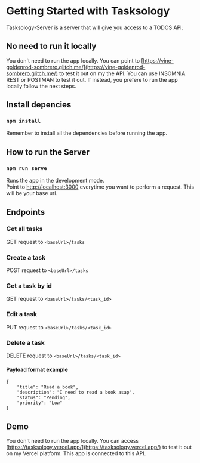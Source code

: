 # Getting Started with Tasksology

Tasksology-Server is a server that will give you access to a TODOS API.

## No need to run it locally

You don't need to run the app locally. You can point to [https://vine-goldenrod-sombrero.glitch.me/](https://vine-goldenrod-sombrero.glitch.me/) to test it out on my the API. You can use INSOMNIA REST or POSTMAN to test it out.
If instead, you prefere to run the app locally follow the next steps.

## Install depencies

### `npm install`

Remember to install all the dependencies before running the app.

## How to run the Server

### `npm run serve`

Runs the app in the development mode.\
Point to [http://localhost:3000](http://localhost:3000) everytime you want to perform a request. This will be your base url.

## Endpoints

### Get all tasks

GET request to `<baseUrl>/tasks`

### Create a task

POST request to `<baseUrl>/tasks`

### Get a task by id

GET request to `<baseUrl>/tasks/<task_id>`

### Edit a task

PUT request to `<baseUrl>/tasks/<task_id>`

### Delete a task

DELETE request to `<baseUrl>/tasks/<task_id>`

#### Payload format example
```
{
	"title": "Read a book",
	"description": "I need to read a book asap",
	"status": "Pending",
	"priority": "Low"
}
```

## Demo

You don't need to run the app locally. You can access [https://tasksology.vercel.app/](https://tasksology.vercel.app/) to test it out on my Vercel platform. This app is connected to this API.
